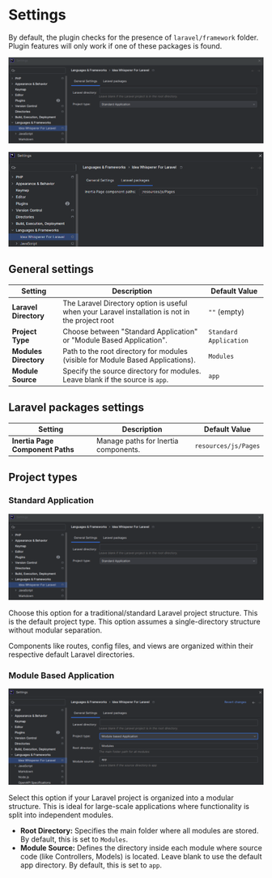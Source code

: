 # Settings

By default, the plugin checks for the presence of `laravel/framework` folder.
Plugin features will only work if one of these packages is found.

![Settings Page](./images/settings/project-type-standard-application.png)

![Settings Laravel packages](./images/settings/laravel-packages-settings.png)
## General settings

| Setting                 | Description                                                                                  | Default Value         |
|-------------------------|----------------------------------------------------------------------------------------------|-----------------------|
| **Laravel Directory**   | The Laravel Directory option is useful when your Laravel installation is not in the project root      | `""` (empty)          |
| **Project Type**        | Choose between "Standard Application" or "Module Based Application".                       | `Standard Application`|
| **Modules Directory**   | Path to the root directory for modules (visible for Module Based Applications).            | `Modules`             |
| **Module Source**       | Specify the source directory for modules. Leave blank if the source is `app`.              | `app`                 |

## Laravel packages settings

| Setting                           | Description                                                       | Default Value                |
|-----------------------------------|-------------------------------------------------------------------|------------------------------|
| **Inertia Page Component Paths**  | Manage paths for Inertia components. | `resources/js/Pages`         |

## Project types

### Standard Application
![Settings Laravel packages](./images/settings/project-type-standard-application.png)

Choose this option for a traditional/standard Laravel project structure.
This is the default project type.
This option assumes a single-directory structure without modular separation.

Components like routes, config files, and views are organized within their respective default Laravel directories.



### Module Based Application
![Settings Laravel packages](./images/settings/project-type-module.png)

Select this option if your Laravel project is organized into a modular structure.
This is ideal for large-scale applications where functionality is split into independent modules.

- **Root Directory:** Specifies the main folder where all modules are stored. By default, this is set to `Modules`.
- **Module Source:** Defines the directory inside each module where source code (like Controllers, Models) is located.
Leave blank to use the default app directory. By default, this is set to `app`.